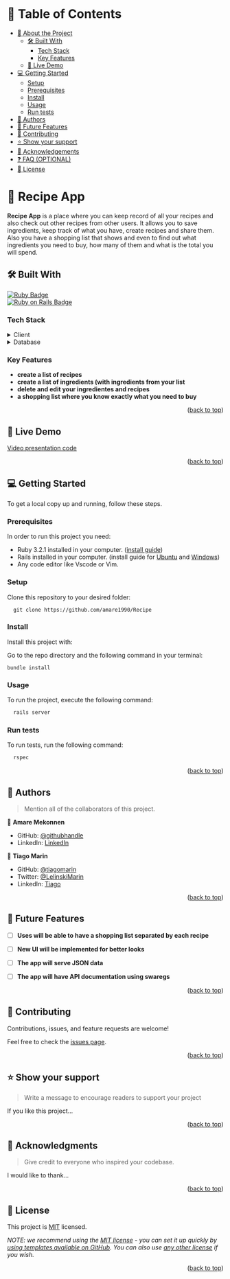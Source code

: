 <a name="readme-top"></a>

<div align="center">

</div>

# 📗 Table of Contents

- [📖 About the Project](#about-project)
  - [🛠 Built With](#built-with)
    - [Tech Stack](#tech-stack)
    - [Key Features](#key-features)
  - [🚀 Live Demo](#live-demo)
- [💻 Getting Started](#getting-started)
  - [Setup](#setup)
  - [Prerequisites](#prerequisites)
  - [Install](#install)
  - [Usage](#usage)
  - [Run tests](#run-tests)
- [👥 Authors](#authors)
- [🔭 Future Features](#future-features)
- [🤝 Contributing](#contributing)
- [⭐️ Show your support](#support)
- [🙏 Acknowledgements](#acknowledgements)
- [❓ FAQ (OPTIONAL)](#faq)
- [📝 License](#license)


# 📖 Recipe App <a name="about-project"></a>

**Recipe App** is a place where you can keep record of all your recipes and also check out other recipes from other users. It allows you to save ingredients, keep track of what you have, create recipes and share them. Also you have a shopping list that shows and even to find out what ingredients you need to buy, how many of them and what is the total you will spend.

## 🛠 Built With <a name="built-with"></a>

<a href="https://rubyonrails.org/"><img alt="Ruby Badge" src="https://img.shields.io/badge/Ruby-CC342D?style=for-the-badge&logo=ruby&logoColor=white"></a><br>
<a href="https://www.postgresql.org/"><img alt="Ruby on Rails Badge" src="https://img.shields.io/badge/Ruby_on_Rails-CC0000?style=for-the-badge&logo=ruby-on-rails&logoColor=white"></a><br>

### Tech Stack <a name="tech-stack"></a>

<details>
  <summary>Client</summary>
  <ul>
    <li><a href="https://rubyonrails.org/">Ruby on Rails</a></li>
  </ul>
</details>

<details>
<summary>Database</summary>
  <ul>
    <li><a href="https://www.postgresql.org/">PostgreSQL</a></li>
  </ul>
</details>

### Key Features <a name="key-features"></a>

- **create a list of recipes**
- **create a list of ingredients (with ingredients from your list**
- **delete and edit your ingredientes and recipes**
- **a shopping list where you know exactly what you need to buy**

<p align="right">(<a href="#readme-top">back to top</a>)</p>

<!-- LIVE DEMO -->

## 🚀 Live Demo <a name="live-demo"></a>

[Video presentation code](https://www.veed.io/view/423f2a46-3105-4911-9afb-a68376e7b7f2?panel=share)

<p align="right">(<a href="#readme-top">back to top</a>)</p>

<!-- GETTING STARTED -->

## 💻 Getting Started <a name="getting-started"></a>


To get a local copy up and running, follow these steps.

### Prerequisites

In order to run this project you need:

- Ruby 3.2.1 installed in your computer. ([install guide](https://github.com/microverseinc/curriculum-ruby/blob/main/simple-ruby/articles/ruby_installation_instructions.md))
- Rails installed in your computer. (install guide for [Ubuntu](https://gorails.com/setup/ubuntu/21.04) and [Windows](https://gorails.com/setup/windows/10))
- Any code editor like Vscode or Vim.

### Setup

Clone this repository to your desired folder:

```
  git clone https://github.com/amare1990/Recipe
```

### Install

Install this project with:

Go to the repo directory and the following command in your terminal: 
```
bundle install

```

### Usage

To run the project, execute the following command:

```sh
  rails server
```

### Run tests

To run tests, run the following command:

```sh
  rspec
```

<p align="right">(<a href="#readme-top">back to top</a>)</p>

<!-- AUTHORS -->

## 👥 Authors <a name="authors"></a>

> Mention all of the collaborators of this project.

👤 **Amare Mekonnen**

- GitHub: [@githubhandle](https://github.com/amare1990)
- LinkedIn: [LinkedIn](https://www.linkedin.com/in/amaremek/)

👤 **Tiago Marin**

- GitHub: [@tiagomarin](https://github.com/tiagomarin)
- Twitter: [@LelinskiMarin](https://twitter.com/LelinskiMarin)
- LinkedIn: [Tiago](https://www.linkedin.com/in/tiago-lelinski-marin/)

<p align="right">(<a href="#readme-top">back to top</a>)</p>

<!-- FUTURE FEATURES -->

## 🔭 Future Features <a name="future-features"></a>

- [ ] **Uses will be able to have a shopping list separated by each recipe**
- [ ] **New UI will be implemented for better looks**
- [ ] **The app will serve JSON data**
- [ ] **The app will have API documentation using swaregs**


<p align="right">(<a href="#readme-top">back to top</a>)</p>

<!-- CONTRIBUTING -->

## 🤝 Contributing <a name="contributing"></a>

Contributions, issues, and feature requests are welcome!

Feel free to check the [issues page](../../issues/).

<p align="right">(<a href="#readme-top">back to top</a>)</p>

<!-- SUPPORT -->

## ⭐️ Show your support <a name="support"></a>

> Write a message to encourage readers to support your project

If you like this project...

<p align="right">(<a href="#readme-top">back to top</a>)</p>

<!-- ACKNOWLEDGEMENTS -->

## 🙏 Acknowledgments <a name="acknowledgements"></a>

> Give credit to everyone who inspired your codebase.

I would like to thank...

<p align="right">(<a href="#readme-top">back to top</a>)</p>

<!-- LICENSE -->

## 📝 License <a name="license"></a>

This project is [MIT](./LICENSE) licensed.

_NOTE: we recommend using the [MIT license](https://choosealicense.com/licenses/mit/) - you can set it up quickly by [using templates available on GitHub](https://docs.github.com/en/communities/setting-up-your-project-for-healthy-contributions/adding-a-license-to-a-repository). You can also use [any other license](https://choosealicense.com/licenses/) if you wish._

<p align="right">(<a href="#readme-top">back to top</a>)</p>
